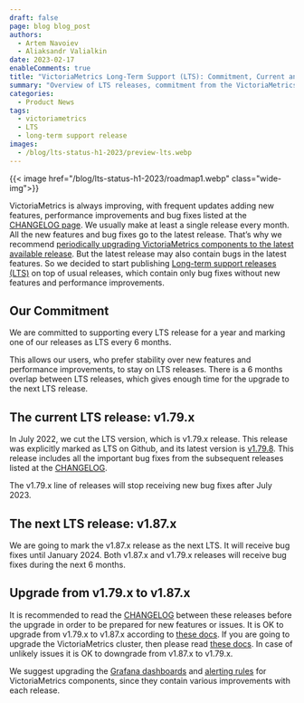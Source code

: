```yaml
---
draft: false
page: blog blog_post
authors:
  - Artem Navoiev
  - Aliaksandr Valialkin
date: 2023-02-17
enableComments: true
title: "VictoriaMetrics Long-Term Support (LTS): Commitment, Current and Next LTS Versions"
summary: "Overview of LTS releases, commitment from the VictoriaMetrics team about them, and migration from one LTS to another"
categories: 
  - Product News
tags:
  - victoriametrics
  - LTS
  - long-term support release
images:
  - /blog/lts-status-h1-2023/preview-lts.webp
---
```

{{< image href="/blog/lts-status-h1-2023/roadmap1.webp" class="wide-img">}}

VictoriaMetrics is always improving, with frequent updates adding new features, performance improvements and bug fixes listed at the [CHANGELOG page](https://docs.victoriametrics.com/CHANGELOG.html). We usually make at least a single release every month. All the new features and bug fixes go to the latest release. That’s why we recommend [periodically upgrading VictoriaMetrics components to the latest available release](https://docs.victoriametrics.com/#how-to-upgrade-victoriametrics). But the latest release may also contain bugs in the latest features. So we decided to start publishing [Long-term support releases (LTS)](https://en.wikipedia.org/wiki/Long-term_support) on top of usual releases, which contain only bug fixes without new features and performance improvements.

## **Our Commitment**

We are committed to supporting every LTS release for a year and marking one of our releases as LTS every 6 months.

This allows our users, who prefer stability over new features and performance improvements, to stay on LTS releases. There is a 6 months overlap between LTS releases, which gives enough time for the upgrade to the next LTS release.


## **The current LTS release: v1.79.x**

In July 2022, we cut the LTS version, which is v1.79.x release. This release was explicitly marked as LTS on Github, and its latest version is [v1.79.8](https://docs.victoriametrics.com/CHANGELOG.html#v1798). This release includes all the important bug fixes from the subsequent releases listed at the [CHANGELOG](https://docs.victoriametrics.com/CHANGELOG.html).

The v1.79.x line of releases will stop receiving new bug fixes after July 2023.

## **The next LTS release: v1.87.x**

We are going to mark the v1.87.x release as the next LTS. It will receive bug fixes until January 2024. Both v1.87.x and v1.79.x releases will receive bug fixes during the next 6 months.

## **Upgrade from v1.79.x to v1.87.x**

It is recommended to read the [CHANGELOG](https://docs.victoriametrics.com/CHANGELOG.html) between these releases before the upgrade in order to be prepared for new features or issues. It is OK to upgrade from v1.79.x to v1.87.x according to [these docs](https://docs.victoriametrics.com/#how-to-upgrade-victoriametrics). If you are going to upgrade the VictoriaMetrics cluster, then please read [these docs](https://docs.victoriametrics.com/Cluster-VictoriaMetrics.html#updating--reconfiguring-cluster-nodes). In case of unlikely issues it is OK to downgrade from v1.87.x to v1.79.x.

We suggest upgrading the [Grafana dashboards](https://docs.victoriametrics.com/#monitoring) and [alerting rules](https://docs.victoriametrics.com/#monitoring) for VictoriaMetrics components, since they contain various improvements with each release.
